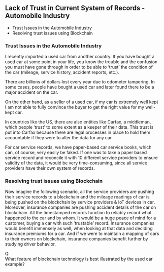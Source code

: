 
## Lack of Trust in Current System of Records - Automobile Industry

- Trust Issues in the Automobile Industry
- Resolving trust issues using Blockchain
 
 ### Trust Issues in the Automobile Industry
I recently imported a used car from another country. If you have bought a used car at some point in your life, you know the trouble and the confusion you must have gone through in order to be able to ‘trust’ the condition of the car (mileage, service history, accident reports, etc.).

There are billions of dollars lost every year due to odometer tampering. In some cases, people have bought a used car and later found there to be a major accident on the car.

On the other hand, as a seller of a used car, if my car is extremely well kept I am not able to fully convince the buyer to get the right value for my well-kept car.

In countries like the US, there are also entities like Carfax, a middleman, which people ‘trust’ to some extent as a keeper of their data. This trust is put into Carfax because there are legal processes in place to hold them accountable if they were to alter the data for any car.

For car service records, we have paper-based car service books, which can, of course, very easily be faked. If one was to take a paper based service record and reconcile it with 10 different service providers to ensure validity of the data, it would be very time-consuming, since all service providers have their own system of records.

### Resolving trust issues using Blockchain
Now imagine the following scenario, all the service providers are pushing their service records to a blockchain and the mileage readings of car is being pushed on the blockchain by service providers & IoT devices in car. Moreover, insurance companies are pushing accident details of the car on blockchain. All the timestamped records function to reliably record what happened to the car and by whom. It would be a huge peace of mind for a customer, buying a car with such ‘trustable’ record. Insurance companies would benefit immensely as well, when looking at that data and deciding insurance premiums for a car. And if we were to maintain a mapping of cars to their owners on blockchain, insurance companies benefit further by studying driver behavior.

<detail>
 <summary>Q</summary>
  What feature of blockchain technology is best illustrated by the used car example?
</detail>
